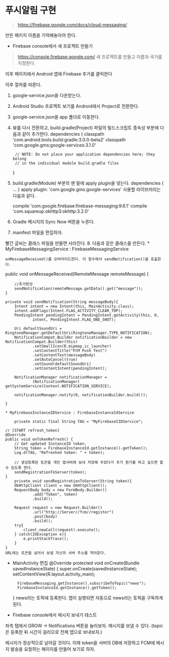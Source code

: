 # 푸시알림 구현

> https://firebase.google.com/docs/cloud-messaging/

만든 패키지 이름을 기억해놓아야 한다.

* Firebase console에서 새 프로젝트 만들기
> https://console.firebase.google.com/
새 프로젝트를 만들고 이름과 국가를 지정한다.

이후 페이지에서 Android 앱에 Firebase 추가를 클릭한다

이후 절차를 따른다.
1. google-service.json을 다운받는다.
2. Android Studio 프로젝트 보기를 Android에서 Project로 전환한다.
3. google-service.json을 app 폴더로 이동한다.
4. 뷰를 다시 전환하고, build.gradle(Project) 파일의 빌드스크립트 종속성 부분에 다음과 같이 추가한다.
    dependencies {
        classpath 'com.android.tools.build:gradle:3.0.0-beta2'
        classpath 'com.google.gms:google-services:3.1.0'

        // NOTE: Do not place your application dependencies here; they belong
        // in the individual module build.gradle files
    }
5. build.gradle(Module) 부분의 맨 밑에 apply plugin을 넣는다.
dependencies {
    ...
}
apply plugin: 'com.google.gms.google-services'
사용할 라이브러리는 다음과 같다.

    compile 'com.google.firebase:firebase-messaging:9.6.1'
    compile 'com.squareup.okhttp3:okhttp:3.2.0'

6. Gradle 메시지의 Sync Now 버튼을 누른다.

7. manifest 파일을 편집하자.
    <!--아래 두개의 서비스 태그를 추가한다.-->
    <service
        android:name=".MyFirebaseMessagingService">
        <intent-filter>
            <action android:name="com.google.firebase.MESSAGING_EVENT"/>
        </intent-filter>
    </service>

    <service
        android:name=".MyFirebaseInstanceIDService">
        <intent-filter>
            <action android:name="com.google.firebase.INSTANCE_ID_EVENT"/>
        </intent-filter>
    </service>

빨간 글씨는 클래스 파일을 만들면 사라진다.
8. 다음과 같은 클래스를 만든다.
    * MyFirebaseMessagingService : FirebaseMessagingService

    onMessageReceived()를 오버라이드한다. 이 함수에서 sendNotification()을 호출한다.
public void onMessageReceived(RemoteMessage remoteMessage) {

        //추가한것
        sendNotification(remoteMessage.getData().get("message"));
    }

    private void sendNotification(String messageBody){
        Intent intent = new Intent(this, MainActivity.class);
        intent.addFlags(Intent.FLAG_ACTIVITY_CLEAR_TOP);
        PendingIntent pendingIntent = PendingIntent.getActivity(this, 0,
                intent, PendingIntent.FLAG_ONE_SHOT);

        Uri defaultSoundUri = RingtoneManager.getDefaultUri(RingtoneManager.TYPE_NOTIFICATION);
        NotificationCompat.Builder notificationBuilder = new NotificationCompat.Builder(this)
                .setSmallIcon(R.mipmap.ic_launcher)
                .setContentTitle("FCM Push Test")
                .setContentText(messageBody)
                .setAutoCancel(true)
                .setSound(defaultSoundUri)
                .setContentIntent(pendingIntent);

        NotificationManager notificationManager =
                (NotificationManager) getSystemService(Context.NOTIFICATION_SERVICE);

        notificationManager.notify(0, notificationBuilder.build());

    }

    * MyFirebaseInstanceIDService : FirebaseInstanceIdService

        private static final String TAG = "MyFirebaseIIDService";

    // [START refresh_token]
    @Override
    public void onTokenRefresh() {
        // Get updated InstanceID token.
        String token = FirebaseInstanceId.getInstance().getToken();
        Log.d(TAG, "Refreshed token: " + token);

        // 생성등록된 토큰을 개인 앱서버에 보내 저장해 두었다가 추가 뭔가를 하고 싶으면 할 수 있도록 한다.
        sendRegistrationToServer(token);
    }
        private void sendRegistrationToServer(String token){
        OkHttpClient client = new OkHttpClient();
        RequestBody body = new FormBody.Builder()
                .add("Token", token)
                .build();

        Request request = new Request.Builder()
                .url("http://Server//fcm//register")
                .post(body)
                .build();
        try{
            client.newCall(request).execute();
        } catch(IOException e){
            e.printStackTrace();
        }
    }
    URL에는 토큰을 실어서 보낼 자신의 서버 주소를 적어준다.

* MainActivity 편집
    @Override
    protected void onCreate(Bundle savedInstanceState) {
        super.onCreate(savedInstanceState);
        setContentView(R.layout.activity_main);

        FirebaseMessaging.getInstance().subscribeToTopic("news");
        FirebaseInstanceId.getInstance().getToken();
    }
    news라는 토픽에 등록한다. 앱이 실행되면 자동으로 news라는 토픽을 구독하게 된다.

* Firebase console에서 메시지 보내기 테스트

좌측 탭에서 GROW -> Notifications 버튼을 눌러보자.
메시지를 보낼 수 있다. (topic은 등록한 뒤 시간이 걸리므로 전체 앱으로 보내보자.)

메시지가 정상적으로 날아갈 것이다.
이제 token을 서버의 DB에 저장하고 FCM에 메시지 발송을 요청하는 페이지를 만들어 보기로 하자.